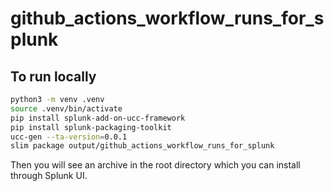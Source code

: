 # github_actions_workflow_runs_for_splunk

## To run locally

```bash
python3 -m venv .venv
source .venv/bin/activate
pip install splunk-add-on-ucc-framework
pip install splunk-packaging-toolkit
ucc-gen --ta-version=0.0.1
slim package output/github_actions_workflow_runs_for_splunk
```

Then you will see an archive in the root directory which you can install through Splunk UI.
